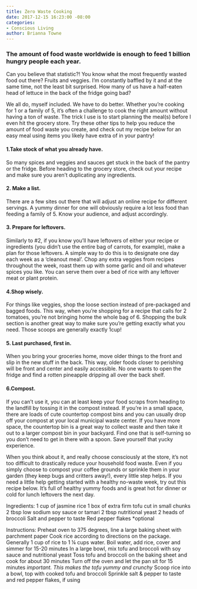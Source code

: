 ```yaml
---
title: Zero Waste Cooking
date: 2017-12-15 16:23:00 -08:00
categories:
- Conscious Living
author: Brianna Towne
---
```


### The amount of food waste worldwide is enough to feed 1 billion hungry people each year.

Can you believe that statistic?! You know what the most frequently wasted food out there? Fruits and veggies. I’m constantly baffled by it and at the same time, not the least bit surprised. How many of us have a half-eaten head of lettuce in the back of the fridge going bad? 

We all do, myself included. We have to do better. Whether you’re cooking for 1 or a family of 5, it’s often a challenge to cook the right amount without having a ton of waste. The trick I use is to start planning the meal(s) before I even hit the grocery store. Try these other tips to help you reduce the amount of food waste you create, and check out my recipe below for an easy meal using items you likely have extra of in your pantry!

#### 1.Take stock of what you already have. 

So many spices and veggies and sauces get stuck in the back of the pantry or the fridge. Before heading to the grocery store, check out your recipe and make sure you aren’t duplicating any ingredients. 
  
#### 2. Make a list. 

There are a few sites out there that will adjust an online recipe for different servings. A yummy dinner for one will obviously require a lot less food than feeding a family of 5. Know your audience, and adjust accordingly.

#### 3. Prepare for leftovers. 

Similarly to #2, if you know you’ll have leftovers of either your recipe or ingredients (you didn’t use the entire bag of carrots, for example), make a plan for those leftovers. A simple way to do this is to designate one day each week as a ‘cleanout meal’. Chop any extra veggies from recipes throughout the week, roast them up with some garlic and oil and whatever spices you like. You can serve them over a bed of rice with any leftover meat or plant protein. 

#### 4.Shop wisely. 

For things like veggies, shop the loose section instead of pre-packaged and bagged foods. This way, when you’re shopping for a recipe that calls for 2 tomatoes, you’re not bringing home the whole bag of 6. Shopping the bulk section is another great way to make sure you’re getting exactly what you need. Those scoops are generally exactly 1cup!

#### 5. Last purchased, first in. 

When you bring your groceries home, move older things to the front and slip in the new stuff in the back. This way, older foods closer to perishing will be front and center and easily accessible. No one wants to open the fridge and find a rotten pineapple dripping all over the back shelf.

#### 6.Compost. 

If you can’t use it, you can at least keep your food scraps from heading to the landfill by tossing it in the compost instead. If you’re in a small space, there are loads of cute countertop compost bins and you can usually drop off your compost at your local municipal waste center. If you have more space, the countertop bin is a great way to collect waste and then take it out to a larger compost bin in your backyard. Find one that is self-turning so you don’t need to get in there with a spoon. Save yourself that yucky experience. 

When you think about it, and really choose consciously at the store, it’s not too difficult to drastically reduce your household food waste. Even if you simply choose to compost your coffee grounds or sprinkle them in your garden (they keep bugs and critters away!), every little step helps. If you need a little help getting started with a healthy no-waste week, try out this recipe below. It’s full of healthy yummy foods and is great hot for dinner or cold for lunch leftovers the next day.

Ingredients:
1 cup of jasmine rice
1 box of extra firm tofu cut in small chunks
2 tbsp low sodium soy sauce or tamari
2 tbsp nutritional yeast
2 heads of broccoli
Salt and pepper to taste
Red pepper flakes *optional

Instructions:
Preheat oven to 375 degrees, line a large baking sheet with parchment paper
Cook rice according to directions on the package. Generally 1 cup of rice to 1 ¼ cups water. Boil water, add rice, cover and simmer for 15-20 minutes
In a large bowl, mix tofu and broccoli with soy sauce and nutritional yeast
Toss tofu and broccoli on the baking sheet and cook for about 30 minutes
Turn off the oven and let the pan sit for 15 minutes *important. This makes the tofu yummy and crunchy*
Scoop rice into a bowl, top with cooked tofu and broccoli
Sprinkle salt & pepper to taste and red pepper flakes, if using
